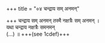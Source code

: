 +++
title = "०४ चन्द्राय सम् अनमन्"

+++
चन्द्राय सम् अनमन् तस्मै नक्षत्रैः सम् अनमन् ।  
यथा चन्द्राय नक्षत्रैः समनमन्  
(…) ॥ +++(see 1cdef)+++